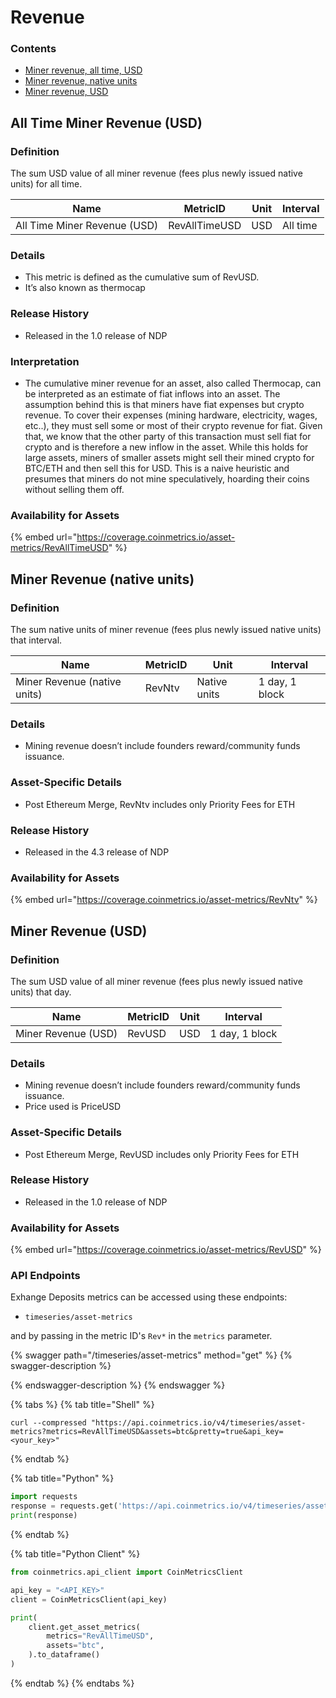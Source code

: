 # Revenue

### Contents

* [Miner revenue, all time, USD](revenue.md#a)
* [Miner revenue, native units](revenue.md#b)
* [Miner revenue, USD](revenue.md#miner-revenue-usd)

## All Time Miner Revenue (USD) <a href="#a" id="a"></a>

### Definition

The sum USD value of all miner revenue (fees plus newly issued native units) for all time.

| Name                         | MetricID      | Unit | Interval |
| ---------------------------- | ------------- | ---- | -------- |
| All Time Miner Revenue (USD) | RevAllTimeUSD | USD  | All time |

### Details

* This metric is defined as the cumulative sum of RevUSD.
* It’s also known as thermocap

### Release History

* Released in the 1.0 release of NDP

### Interpretation

* The cumulative miner revenue for an asset, also called Thermocap, can be interpreted as an estimate of fiat inflows into an asset. The assumption behind this is that miners have fiat expenses but crypto revenue. To cover their expenses (mining hardware, electricity, wages, etc..), they must sell some or most of their crypto revenue for fiat. Given that, we know that the other party of this transaction must sell fiat for crypto and is therefore a new inflow in the asset. While this holds for large assets, miners of smaller assets might sell their mined crypto for BTC/ETH and then sell this for USD. This is a naive heuristic and presumes that miners do not mine speculatively, hoarding their coins without selling them off.

### Availability for Assets

{% embed url="https://coverage.coinmetrics.io/asset-metrics/RevAllTimeUSD" %}

## Miner Revenue (native units) <a href="#b" id="b"></a>

### Definition

The sum native units of miner revenue (fees plus newly issued native units) that interval.

| Name                         | MetricID | Unit         | Interval       |
| ---------------------------- | -------- | ------------ | -------------- |
| Miner Revenue (native units) | RevNtv   | Native units | 1 day, 1 block |

### Details

* Mining revenue doesn’t include founders reward/community funds issuance.

### Asset-Specific Details

* Post Ethereum Merge, RevNtv includes only Priority Fees for ETH

### Release History

* Released in the 4.3 release of NDP

### Availability for Assets

{% embed url="https://coverage.coinmetrics.io/asset-metrics/RevNtv" %}

## Miner Revenue (USD)

### Definition

The sum USD value of all miner revenue (fees plus newly issued native units) that day.

| Name                | MetricID | Unit | Interval       |
| ------------------- | -------- | ---- | -------------- |
| Miner Revenue (USD) | RevUSD   | USD  | 1 day, 1 block |

### Details

* Mining revenue doesn’t include founders reward/community funds issuance.
* Price used is PriceUSD

### Asset-Specific Details

* Post Ethereum Merge, RevUSD includes only Priority Fees for ETH

### Release History

* Released in the 1.0 release of NDP

### Availability for Assets

{% embed url="https://coverage.coinmetrics.io/asset-metrics/RevUSD" %}

### API Endpoints

Exhange Deposits metrics can be accessed using these endpoints:

* `timeseries/asset-metrics`

and by passing in the metric ID's `Rev*` in the `metrics` parameter.

{% swagger path="/timeseries/asset-metrics" method="get" %}
{% swagger-description %}

{% endswagger-description %}
{% endswagger %}

{% tabs %}
{% tab title="Shell" %}
```shell
curl --compressed "https://api.coinmetrics.io/v4/timeseries/asset-metrics?metrics=RevAllTimeUSD&assets=btc&pretty=true&api_key=<your_key>"
```
{% endtab %}

{% tab title="Python" %}
```python
import requests
response = requests.get('https://api.coinmetrics.io/v4/timeseries/asset-metrics?metrics=RevAllTimeUSD&assets=btc&pretty=true&api_key=<your_key>').json()
print(response)
```
{% endtab %}

{% tab title="Python Client" %}
```python
from coinmetrics.api_client import CoinMetricsClient

api_key = "<API_KEY>"
client = CoinMetricsClient(api_key)

print(
    client.get_asset_metrics(
        metrics="RevAllTimeUSD", 
        assets="btc",
    ).to_dataframe()
)
```
{% endtab %}
{% endtabs %}
